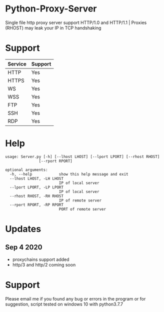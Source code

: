 # Python-Proxy-Server
Single file http proxy server support HTTP/1.0 and HTTP/1.1 | Proxies (RHOST) may leak your IP in TCP handshaking

# Support
Service  | Support
------------ | -------------
HTTP | Yes
HTTPS | Yes
WS | Yes
WSS | Yes
FTP | Yes
SSH | Yes
RDP | Yes

# Help
```
usage: Server.py [-h] [--lhost LHOST] [--lport LPORT] [--rhost RHOST]
               [--rport RPORT]

optional arguments:
  -h, --help            show this help message and exit
  --lhost LHOST, -LH LHOST
                        IP of local server
  --lport LPORT, -LP LPORT
                        IP of local server
  --rhost RHOST, -RH RHOST
                        IP of remote server
  --rport RPORT, -RP RPORT
                        PORT of remote server
```
# Updates
## Sep 4 2020
* proxychains support added
* http/3 and http/2 coming soon

# Support
Please email me if you found any bug or errors in the program or for suggestion, script tested on windows 10 with python3.7.7

